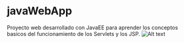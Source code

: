 # javaWebApp
Proyecto web desarrollado con JavaEE para aprender los conceptos basicos del funcionamiento de los Servlets y los JSP.
![Alt text](https://github.com/juancar92/java_2019_0396_2/blob/master/Captura.PNG)
